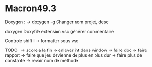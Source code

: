# Macron49.3
Doxygen :
-> doxygen -g
Changer nom projet, desc

doxygen Doxyfile
extension vsc générer commentaire


Controle shift i -> formatter sous vsc


TODO : 
-> score a la fin
-> enlever int dans window
-> faire doc
-> faire rapport
-> faire que jeu devienne de plus en plus dur
-> faire plus de constante
-> revoir nom de methode